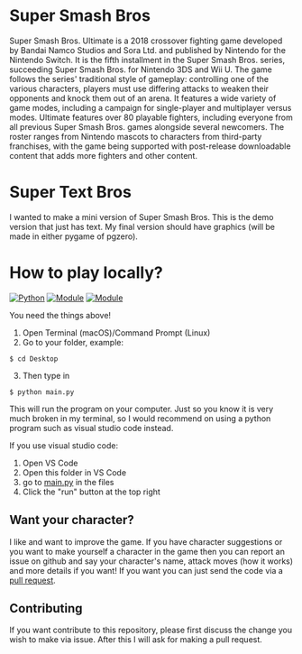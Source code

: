 # Super Smash Bros

Super Smash Bros. Ultimate is a 2018 crossover fighting game developed by Bandai Namco Studios and Sora Ltd. and published by Nintendo for the Nintendo Switch. It is the fifth installment in the Super Smash Bros. series, succeeding Super Smash Bros. for Nintendo 3DS and Wii U. The game follows the series' traditional style of gameplay: controlling one of the various characters, players must use differing attacks to weaken their opponents and knock them out of an arena. It features a wide variety of game modes, including a campaign for single-player and multiplayer versus modes. Ultimate features over 80 playable fighters, including everyone from all previous Super Smash Bros. games alongside several newcomers. The roster ranges from Nintendo mascots to characters from third-party franchises, with the game being supported with post-release downloadable content that adds more fighters and other content.

# Super Text Bros

I wanted to make a mini version of Super Smash Bros. This is the demo version that just has text. My final version should have graphics (will be made in either pygame of pgzero). 

# How to play locally?
[![Python](https://img.shields.io/badge/python-v3.9.5-blue)](https://www.python.org/downloads/) [![Module](https://img.shields.io/badge/module-getkey-orange)](https://pypi.org/project/getkey/) [![Module](https://img.shields.io/badge/module-operator-orange)](https://docs.python.org/3/library/operator.html)

You need the things above!

1. Open Terminal (macOS)/Command Prompt (Linux)
2. Go to your folder, example:

```
$ cd Desktop
```
3. Then type in
```
$ python main.py
```
This will run the program on your computer. Just so you know it is very much broken in my terminal, so I would recommend on using a python program such as visual studio code instead.

If you use visual studio code:
1. Open VS Code
2. Open this folder in VS Code
3. go to [main.py](htttps://python.org) in the files
4. Click the "run" button at the top right

## Want your character?

I like and want to improve the game. If you have character suggestions or you want to make yourself a character in the game then you can report an issue on github and say your character's name, attack moves (how it works) and more details if you want! If you want you can just send the code via a [pull request](https://github.com/YEETEDWIN/Super-Text-Bros.-Ultimate/blob/main/REQUEST.md).

## Contributing

If you want contribute to this repository, please first discuss the change you wish to make via issue. After this I will ask for making a pull request.
